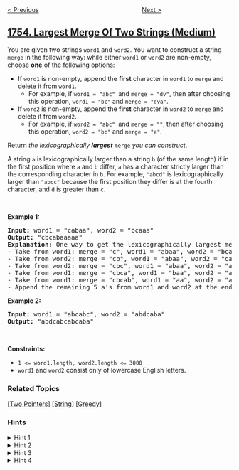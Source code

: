 <!--|This file generated by command(leetcode description); DO NOT EDIT.    |-->
<!--+----------------------------------------------------------------------+-->
<!--|@author    openset <openset.wang@gmail.com>                           |-->
<!--|@link      https://github.com/openset                                 |-->
<!--|@home      https://github.com/openset/leetcode                        |-->
<!--+----------------------------------------------------------------------+-->

[< Previous](../maximum-score-from-removing-stones "Maximum Score From Removing Stones")
　　　　　　　　　　　　　　　　
[Next >](../closest-subsequence-sum "Closest Subsequence Sum")

## [1754. Largest Merge Of Two Strings (Medium)](https://leetcode.com/problems/largest-merge-of-two-strings "构造字典序最大的合并字符串")

<p>You are given two strings <code>word1</code> and <code>word2</code>. You want to construct a string <code>merge</code> in the following way: while either <code>word1</code> or <code>word2</code> are non-empty, choose <strong>one</strong> of the following options:</p>

<ul>
	<li>If <code>word1</code> is non-empty, append the <strong>first</strong> character in <code>word1</code> to <code>merge</code> and delete it from <code>word1</code>.
	<ul>
		<li>For example, if <code>word1 = &quot;abc&quot; </code>and <code>merge = &quot;dv&quot;</code>, then after choosing this operation, <code>word1 = &quot;bc&quot;</code> and <code>merge = &quot;dva&quot;</code>.</li>
	</ul>
	</li>
	<li>If <code>word2</code> is non-empty, append the <strong>first</strong> character in <code>word2</code> to <code>merge</code> and delete it from <code>word2</code>.
	<ul>
		<li>For example, if <code>word2 = &quot;abc&quot; </code>and <code>merge = &quot;&quot;</code>, then after choosing this operation, <code>word2 = &quot;bc&quot;</code> and <code>merge = &quot;a&quot;</code>.</li>
	</ul>
	</li>
</ul>

<p>Return <em>the lexicographically <strong>largest</strong> </em><code>merge</code><em> you can construct</em>.</p>

<p>A string <code>a</code> is lexicographically larger than a string <code>b</code> (of the same length) if in the first position where <code>a</code> and <code>b</code> differ, <code>a</code> has a character strictly larger than the corresponding character in <code>b</code>. For example, <code>&quot;abcd&quot;</code> is lexicographically larger than <code>&quot;abcc&quot;</code> because the first position they differ is at the fourth character, and <code>d</code> is greater than <code>c</code>.</p>

<p>&nbsp;</p>
<p><strong>Example 1:</strong></p>

<pre>
<strong>Input:</strong> word1 = &quot;cabaa&quot;, word2 = &quot;bcaaa&quot;
<strong>Output:</strong> &quot;cbcabaaaaa&quot;
<strong>Explanation:</strong> One way to get the lexicographically largest merge is:
- Take from word1: merge = &quot;c&quot;, word1 = &quot;abaa&quot;, word2 = &quot;bcaaa&quot;
- Take from word2: merge = &quot;cb&quot;, word1 = &quot;abaa&quot;, word2 = &quot;caaa&quot;
- Take from word2: merge = &quot;cbc&quot;, word1 = &quot;abaa&quot;, word2 = &quot;aaa&quot;
- Take from word1: merge = &quot;cbca&quot;, word1 = &quot;baa&quot;, word2 = &quot;aaa&quot;
- Take from word1: merge = &quot;cbcab&quot;, word1 = &quot;aa&quot;, word2 = &quot;aaa&quot;
- Append the remaining 5 a&#39;s from word1 and word2 at the end of merge.
</pre>

<p><strong>Example 2:</strong></p>

<pre>
<strong>Input:</strong> word1 = &quot;abcabc&quot;, word2 = &quot;abdcaba&quot;
<strong>Output:</strong> &quot;abdcabcabcaba&quot;
</pre>

<p>&nbsp;</p>
<p><strong>Constraints:</strong></p>

<ul>
	<li><code>1 &lt;= word1.length, word2.length &lt;= 3000</code></li>
	<li><code>word1</code> and <code>word2</code> consist only of lowercase English letters.</li>
</ul>

### Related Topics
  [[Two Pointers](../../tag/two-pointers/README.md)]
  [[String](../../tag/string/README.md)]
  [[Greedy](../../tag/greedy/README.md)]

### Hints
<details>
<summary>Hint 1</summary>
Build the result character by character. At each step, you choose a character from one of the two strings.
</details>

<details>
<summary>Hint 2</summary>
If the next character of the first string is larger than that of the second string, or vice versa, it's optimal to use the larger one.
</details>

<details>
<summary>Hint 3</summary>
If both are equal, think of a criteria that lets you decide which string to consume the next character from.
</details>

<details>
<summary>Hint 4</summary>
You should choose the next character from the larger string.
</details>
